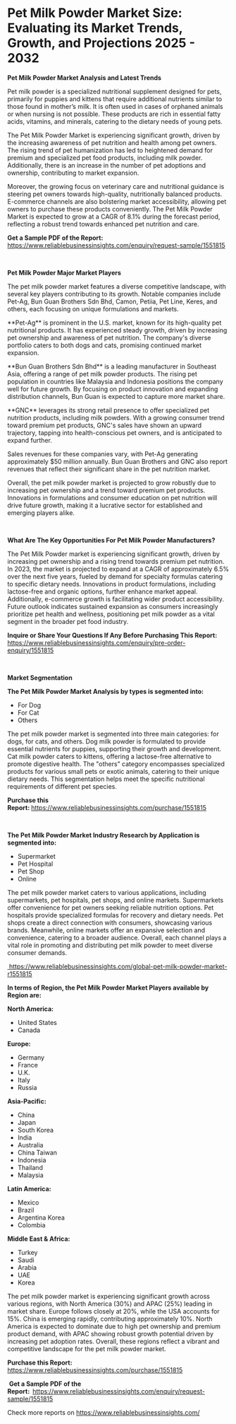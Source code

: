 <p><h1>Pet Milk Powder Market Size: Evaluating its Market Trends, Growth, and Projections 2025 - 2032</h1></p><p><strong>Pet Milk Powder Market Analysis and Latest Trends</strong></p>
<p><p>Pet milk powder is a specialized nutritional supplement designed for pets, primarily for puppies and kittens that require additional nutrients similar to those found in mother’s milk. It is often used in cases of orphaned animals or when nursing is not possible. These products are rich in essential fatty acids, vitamins, and minerals, catering to the dietary needs of young pets.</p><p>The Pet Milk Powder Market is experiencing significant growth, driven by the increasing awareness of pet nutrition and health among pet owners. The rising trend of pet humanization has led to heightened demand for premium and specialized pet food products, including milk powder. Additionally, there is an increase in the number of pet adoptions and ownership, contributing to market expansion.</p><p>Moreover, the growing focus on veterinary care and nutritional guidance is steering pet owners towards high-quality, nutritionally balanced products. E-commerce channels are also bolstering market accessibility, allowing pet owners to purchase these products conveniently. The Pet Milk Powder Market is expected to grow at a CAGR of 8.1% during the forecast period, reflecting a robust trend towards enhanced pet nutrition and care.</p></p>
<p><strong>Get a Sample PDF of the Report:&nbsp;</strong> <a href="https://www.reliablebusinessinsights.com/enquiry/request-sample/1551815?utm_campaign=2094&utm_medium=2&utm_source=Github&utm_content=ia&utm_term=06022025&utm_id=pet-milk-powder">https://www.reliablebusinessinsights.com/enquiry/request-sample/1551815</a></p>
<p>&nbsp;</p>
<p><strong>Pet Milk Powder Major Market Players</strong></p>
<p><p>The pet milk powder market features a diverse competitive landscape, with several key players contributing to its growth. Notable companies include Pet-Ag, Bun Guan Brothers Sdn Bhd, Camon, Petiia, Pet Line, Keres, and others, each focusing on unique formulations and markets.</p><p>**Pet-Ag** is prominent in the U.S. market, known for its high-quality pet nutritional products. It has experienced steady growth, driven by increasing pet ownership and awareness of pet nutrition. The company's diverse portfolio caters to both dogs and cats, promising continued market expansion.</p><p>**Bun Guan Brothers Sdn Bhd** is a leading manufacturer in Southeast Asia, offering a range of pet milk powder products. The rising pet population in countries like Malaysia and Indonesia positions the company well for future growth. By focusing on product innovation and expanding distribution channels, Bun Guan is expected to capture more market share.</p><p>**GNC** leverages its strong retail presence to offer specialized pet nutrition products, including milk powders. With a growing consumer trend toward premium pet products, GNC's sales have shown an upward trajectory, tapping into health-conscious pet owners, and is anticipated to expand further.</p><p>Sales revenues for these companies vary, with Pet-Ag generating approximately $50 million annually. Bun Guan Brothers and GNC also report revenues that reflect their significant share in the pet nutrition market.</p><p>Overall, the pet milk powder market is projected to grow robustly due to increasing pet ownership and a trend toward premium pet products. Innovations in formulations and consumer education on pet nutrition will drive future growth, making it a lucrative sector for established and emerging players alike.</p></p>
<p>&nbsp;</p>
<p><strong>What Are The Key Opportunities For Pet Milk Powder Manufacturers?</strong></p>
<p><p>The Pet Milk Powder market is experiencing significant growth, driven by increasing pet ownership and a rising trend towards premium pet nutrition. In 2023, the market is projected to expand at a CAGR of approximately 6.5% over the next five years, fueled by demand for specialty formulas catering to specific dietary needs. Innovations in product formulations, including lactose-free and organic options, further enhance market appeal. Additionally, e-commerce growth is facilitating wider product accessibility. Future outlook indicates sustained expansion as consumers increasingly prioritize pet health and wellness, positioning pet milk powder as a vital segment in the broader pet food industry.</p></p>
<p><strong>Inquire or Share Your Questions If Any Before Purchasing This Report:</strong> <a href="https://www.reliablebusinessinsights.com/enquiry/pre-order-enquiry/1551815?utm_campaign=2094&utm_medium=2&utm_source=Github&utm_content=ia&utm_term=06022025&utm_id=pet-milk-powder">https://www.reliablebusinessinsights.com/enquiry/pre-order-enquiry/1551815</a></p>
<p>&nbsp;</p>
<p><strong>Market Segmentation</strong></p>
<p><strong>The Pet Milk Powder Market Analysis by types is segmented into:</strong></p>
<p><ul><li>For Dog</li><li>For Cat</li><li>Others</li></ul></p>
<p><p>The pet milk powder market is segmented into three main categories: for dogs, for cats, and others. Dog milk powder is formulated to provide essential nutrients for puppies, supporting their growth and development. Cat milk powder caters to kittens, offering a lactose-free alternative to promote digestive health. The "others" category encompasses specialized products for various small pets or exotic animals, catering to their unique dietary needs. This segmentation helps meet the specific nutritional requirements of different pet species.</p></p>
<p><strong>Purchase this Report:&nbsp;</strong><a href="https://www.reliablebusinessinsights.com/purchase/1551815?utm_campaign=2094&utm_medium=2&utm_source=Github&utm_content=ia&utm_term=06022025&utm_id=pet-milk-powder">https://www.reliablebusinessinsights.com/purchase/1551815</a></p>
<p>&nbsp;</p>
<p><strong>The Pet Milk Powder Market Industry Research by Application is segmented into:</strong></p>
<p><ul><li>Supermarket</li><li>Pet Hospital</li><li>Pet Shop</li><li>Online</li></ul></p>
<p><p>The pet milk powder market caters to various applications, including supermarkets, pet hospitals, pet shops, and online markets. Supermarkets offer convenience for pet owners seeking reliable nutrition options. Pet hospitals provide specialized formulas for recovery and dietary needs. Pet shops create a direct connection with consumers, showcasing various brands. Meanwhile, online markets offer an expansive selection and convenience, catering to a broader audience. Overall, each channel plays a vital role in promoting and distributing pet milk powder to meet diverse consumer demands.</p></p>
<p><a href="https://www.reliablebusinessinsights.com/global-pet-milk-powder-market-r1551815?utm_campaign=2094&utm_medium=2&utm_source=Github&utm_content=ia&utm_term=06022025&utm_id=pet-milk-powder">&nbsp;https://www.reliablebusinessinsights.com/global-pet-milk-powder-market-r1551815</a></p>
<p><strong>In terms of Region, the Pet Milk Powder Market Players available by Region are:</strong></p>
<p>
    <p> <strong> North America: </strong>
        <ul>
            <li>United States</li>
            <li>Canada</li>
        </ul>
        </p> 
    <p> <strong> Europe: </strong>
        <ul>
            <li>Germany</li>
            <li>France</li>
            <li>U.K.</li>
            <li>Italy</li>
            <li>Russia</li>
        </ul>
        </p> 
    <p> <strong> Asia-Pacific: </strong>
        <ul>
            <li>China</li>
            <li>Japan</li>
            <li>South Korea</li>
            <li>India</li>
            <li>Australia</li>
            <li>China Taiwan</li>
            <li>Indonesia</li>
            <li>Thailand</li>
            <li>Malaysia</li>
        </ul>
        </p> 
    <p> <strong> Latin America: </strong>
        <ul>
            <li>Mexico</li>
            <li>Brazil</li>
            <li>Argentina Korea</li>
            <li>Colombia</li>
        </ul>
        </p> 
    <p> <strong> Middle East & Africa: </strong>
        <ul>
            <li>Turkey</li>
            <li>Saudi</li>
            <li>Arabia</li>
            <li>UAE</li>
            <li>Korea</li>
        </ul>
    </p>
    </p>
<p><p>The pet milk powder market is experiencing significant growth across various regions, with North America (30%) and APAC (25%) leading in market share. Europe follows closely at 20%, while the USA accounts for 15%. China is emerging rapidly, contributing approximately 10%. North America is expected to dominate due to high pet ownership and premium product demand, with APAC showing robust growth potential driven by increasing pet adoption rates. Overall, these regions reflect a vibrant and competitive landscape for the pet milk powder market.</p></p>
<p><strong>Purchase this Report: </strong><a href="https://www.reliablebusinessinsights.com/purchase/1551815?utm_campaign=2094&utm_medium=2&utm_source=Github&utm_content=ia&utm_term=06022025&utm_id=pet-milk-powder">https://www.reliablebusinessinsights.com/purchase/1551815</a></p>
<p>&nbsp;<strong>Get a Sample PDF of the Report:&nbsp;&nbsp;</strong><a href="https://www.reliablebusinessinsights.com/enquiry/request-sample/1551815?utm_campaign=2094&utm_medium=2&utm_source=Github&utm_content=ia&utm_term=06022025&utm_id=pet-milk-powder">https://www.reliablebusinessinsights.com/enquiry/request-sample/1551815</a></p>
<p><strong></strong></p>
<p>Check more reports on <a href="https://www.reliablebusinessinsights.com/?utm_campaign=2094&utm_medium=2&utm_source=Github&utm_content=ia&utm_term=06022025&utm_id=pet-milk-powder">https://www.reliablebusinessinsights.com/</a></p>